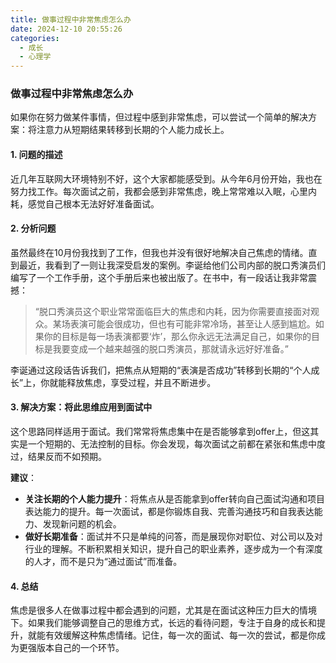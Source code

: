 ```yaml
---
title: 做事过程中非常焦虑怎么办
date: 2024-12-10 20:55:26
categories:
  - 成长
  - 心理学
---
```



### 做事过程中非常焦虑怎么办

如果你在努力做某件事情，但过程中感到非常焦虑，可以尝试一个简单的解决方案：将注意力从短期结果转移到长期的个人能力成长上。

#### 1. **问题的描述**

近几年互联网大环境特别不好，这个大家都能感受到。从今年6月份开始，我也在努力找工作。每次面试之前，我都会感到非常焦虑，晚上常常难以入眠，心里内耗，感觉自己根本无法好好准备面试。

#### 2. **分析问题**

虽然最终在10月份我找到了工作，但我也并没有很好地解决自己焦虑的情绪。直到最近，我看到了一则让我深受启发的案例。李诞给他们公司内部的脱口秀演员们编写了一个工作手册，这个手册后来也被出版了。在书中，有一段话让我非常震撼：

> “脱口秀演员这个职业常常面临巨大的焦虑和内耗，因为你需要直接面对观众。某场表演可能会很成功，但也有可能非常冷场，甚至让人感到尴尬。如果你的目标是每一场表演都要‘炸’，那么你永远无法满足自己，如果你的目标是我要变成一个越来越强的脱口秀演员，那就请永远好好准备。”

李诞通过这段话告诉我们，把焦点从短期的“表演是否成功”转移到长期的“个人成长”上，你就能释放焦虑，享受过程，并且不断进步。

#### 3. **解决方案：将此思维应用到面试中**

这个思路同样适用于面试。我们常常将焦虑集中在是否能够拿到offer上，但这其实是一个短期的、无法控制的目标。你会发现，每次面试之前都在紧张和焦虑中度过，结果反而不如预期。

**建议**：
- **关注长期的个人能力提升**：将焦点从是否能拿到offer转向自己面试沟通和项目表达能力的提升。每一次面试，都是你锻炼自我、完善沟通技巧和自我表达能力、发现新问题的机会。
- **做好长期准备**：面试并不只是单纯的问答，而是展现你对职位、对公司以及对行业的理解。不断积累相关知识，提升自己的职业素养，逐步成为一个有深度的人才，而不是只为“通过面试”而准备。


#### 4. **总结**
焦虑是很多人在做事过程中都会遇到的问题，尤其是在面试这种压力巨大的情境下。如果我们能够调整自己的思维方式，长远的看待问题，专注于自身的成长和提升，就能有效缓解这种焦虑情绪。记住，每一次的面试、每一次的尝试，都是你成为更强版本自己的一个环节。
